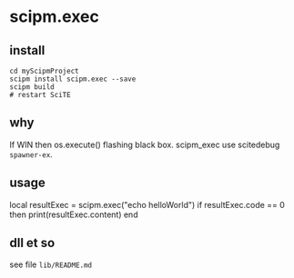# scipm.exec## install```cd myScipmProjectscipm install scipm.exec --savescipm build# restart SciTE```## whyIf WIN then os.execute() flashing black box.scipm_exec use scitedebug ``spawner-ex``.## usagelocal resultExec = scipm.exec("echo helloWorld")if resultExec.code == 0 then    print(resultExec.content)end## dll et sosee file ``lib/README.md``